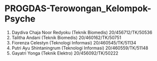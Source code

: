 # PROGDAS-Terowongan_Kelompok-Psyche
1. Daydiva Chaja Noor Redyoku (Teknik Biomedis) 20/456712/TK/50536  
2. Talitha Andani (Teknik Biomedis) 20/460162/TK/50751  
3. Fiorenza Celestyn (Teknologi Informasi) 20/460545/TK/51134  
4. Putri Ayu Shintaningrum (Teknologi Informasi) 20/460559/TK/51148 
5. Gayatri Yonga (Teknik Elektro) 20/456092/TK/50222 
